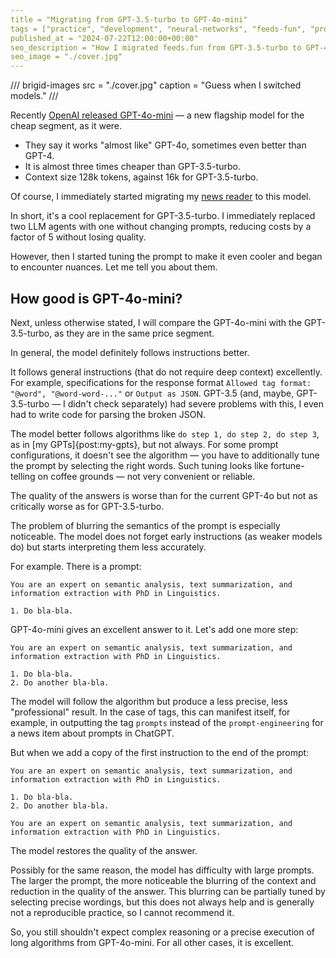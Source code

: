 ```yaml
---
title = "Migrating from GPT-3.5-turbo to GPT-4o-mini"
tags = ["practice", "development", "neural-networks", "feeds-fun", "prompt-engineering"]
published_at = "2024-07-22T12:00:00+00:00"
seo_description = "How I migrated feeds.fun from GPT-3.5-turbo to GPT-4o-mini."
seo_image = "./cover.jpg"
---
```


/// brigid-images
src = "./cover.jpg"
caption = "Guess when I switched models."
///

Recently [OpenAI released GPT-4o-mini](https://openai.com/index/gpt-4o-mini-advancing-cost-efficient-intelligence/) — a new flagship model for the cheap segment, as it were.

- They say it works "almost like" GPT-4o, sometimes even better than GPT-4.
- It is almost three times cheaper than GPT-3.5-turbo.
- Context size 128k tokens, against 16k for GPT-3.5-turbo.

Of course, I immediately started migrating my [news reader](https://github.com/Tiendil/feeds.fun) to this model.

In short, it's a cool replacement for GPT-3.5-turbo. I immediately replaced two LLM agents with one without changing prompts, reducing costs by a factor of 5 without losing quality.

However, then I started tuning the prompt to make it even cooler and began to encounter nuances. Let me tell you about them.

<!-- more -->

## How good is GPT-4o-mini?

Next, unless otherwise stated, I will compare the GPT-4o-mini with the GPT-3.5-turbo, as they are in the same price segment.

In general, the model definitely follows instructions better.

It follows general instructions (that do not require deep context) excellently. For example, specifications for the response format `Allowed tag format: "@word", "@word-word-..."` or `Output as JSON`. GPT-3.5 (and, maybe, GPT-3.5-turbo — I didn't check separately) had severe problems with this, I even had to write code for parsing the broken JSON.

The model better follows algorithms like `do step 1, do step 2, do step 3`, as in [my GPTs]{post:my-gpts}, but not always. For some prompt configurations, it doesn't see the algorithm — you have to additionally tune the prompt by selecting the right words. Such tuning looks like fortune-telling on coffee grounds — not very convenient or reliable.

The quality of the answers is worse than for the current GPT-4o but not as critically worse as for GPT-3.5-turbo.

The problem of blurring the semantics of the prompt is especially noticeable. The model does not forget early instructions (as weaker models do) but starts interpreting them less accurately.

For example. There is a prompt:

```
You are an expert on semantic analysis, text summarization, and information extraction with PhD in Linguistics.

1. Do bla-bla.
```

GPT-4o-mini gives an excellent answer to it. Let's add one more step:

```
You are an expert on semantic analysis, text summarization, and information extraction with PhD in Linguistics.

1. Do bla-bla.
2. Do another bla-bla.
```

The model will follow the algorithm but produce a less precise, less "professional" result. In the case of tags, this can manifest itself, for example, in outputting the tag `prompts` instead of the `prompt-engineering` for a news item about prompts in ChatGPT.

But when we add a copy of the first instruction to the end of the prompt:

```
You are an expert on semantic analysis, text summarization, and information extraction with PhD in Linguistics.

1. Do bla-bla.
2. Do another bla-bla.

You are an expert on semantic analysis, text summarization, and information extraction with PhD in Linguistics.
```

The model restores the quality of the answer.

Possibly for the same reason, the model has difficulty with large prompts. The larger the prompt, the more noticeable the blurring of the context and reduction in the quality of the answer. This blurring can be partially tuned by selecting precise wordings, but this does not always help and is generally not a reproducible practice, so I cannot recommend it.

So, you still shouldn't expect complex reasoning or a precise execution of long algorithms from GPT-4o-mini. For all other cases, it is excellent.
